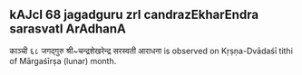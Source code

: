 ## kAJcI 68 jagadguru zrI candrazEkharEndra sarasvatI ArAdhanA

काञ्ची ६८ जगद्गुरु श्री~चन्द्रशेखरेन्द्र सरस्वती आराधना is observed on Kṛṣṇa-Dvādaśī tithi of Mārgaśīrṣa (lunar) month.



